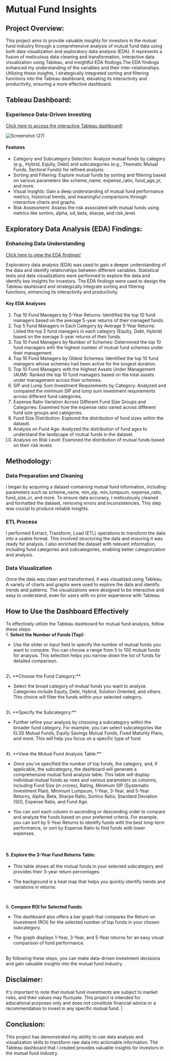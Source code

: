 Mutual Fund Insights 
==================== 

Project Overview:
----------------

This project aims to provide valuable insights for investors in the mutual fund industry through a comprehensive analysis of mutual fund data using both data visualization and exploratory data analysis (EDA). It represents a fusion of meticulous data cleaning and transformation, interactive data visualization using Tableau, and insightful EDA findings.The EDA findings enhanced my understanding of the variables and their inter-relationships. Utilizing these insights, I strategically integrated sorting and filtering functions into the Tableau dashboard, elevating its interactivity and productivity, ensuring a more effective dashboard.
                    
Tableau Dashboard:
-----------------

### Experience Data-Driven Investing

[Click here to access the interactive Tableau dashboard!](https://public.tableau.com/app/profile/purna.chandar/viz/MutualFundIndia_16937582176870/Dashboard1)

![Screenshot (27)](https://github.com/PurnaChandar26/Mutual-Funds-Insights/assets/97793147/1758b42e-67be-4f0b-96ab-9e9c1ef0163e)


#### Features

-   Category and Subcategory Selection: Analyze mutual funds by category (e.g., Hybrid, Equity, Debt) and subcategories (e.g., Thematic Mutual Funds, Sectoral Funds) for refined analysis.
-   Sorting and Filtering: Explore mutual funds by sorting and filtering based on various parameters like scheme_name, expense_ratio, fund_age_yr, and more.
-   Visual Insights: Gain a deep understanding of mutual fund performance metrics, historical trends, and meaningful comparisons through interactive charts and graphs.
-   Risk Assessment: Assess the risk associated with mutual funds using metrics like sortino, alpha, sd, beta, sharpe, and risk_level.

Exploratory Data Analysis (EDA) Findings:
----------------------------------------

### Enhancing Data Understanding 

[Click here to view the EDA findings!](https://drive.google.com/file/d/1PIM8NXjD5kLSEBCTd9hUSRL1ilfp_iYG/view)

Exploratory data analysis (EDA) was used to gain a deeper understanding of the data and identify relationships between different variables. Statistical tests and data visualizations were performed to explore the data and identify key insights for investors. The EDA findings were used to design the Tableau dashboard and strategically integrate sorting and filtering functions, enhancing its interactivity and productivity.

#### Key EDA Analyses

1.  Top 10 Fund Managers by 5-Year Returns: Identified the top 10 fund managers based on the average 5-year returns of their managed funds.
2.  Top 5 Fund Managers in Each Category by Average 5-Year Returns: Listed the top 5 fund managers in each category (Equity, Debt, Hybrid) based on the average 5-year returns of their funds.
3.  Top 10 Fund Managers by Number of Schemes: Determined the top 10 fund managers with the highest number of mutual fund schemes under their management.
4.  Top 10 Fund Managers by Oldest Schemes: Identified the top 10 fund managers whose schemes had been active for the longest duration.
5.  Top 10 Fund Managers with the Highest Assets Under Management (AUM): Ranked the top 10 fund managers based on the total assets under management across their schemes.
6.  SIP and Lump Sum Investment Requirements by Category: Analyzed and compared the minimum SIP and lump sum investment requirements across different fund categories.
7.  Expense Ratio Variation Across Different Fund Size Groups and Categories: Examined how the expense ratio varied across different fund size groups and categories.
8.  Fund Size Distribution: Explored the distribution of fund sizes within the dataset.
9.  Analysis on Fund Age: Analyzed the distribution of fund ages to understand the landscape of mutual funds in the dataset.
10. Analysis on Risk Level: Examined the distribution of mutual funds based on their risk levels.

## Methodology:

### Data Preparation and Cleaning

I began by acquiring a dataset containing mutual fund information, including parameters such as scheme_name, min_sip, min_lumpsum, expense_ratio, fund_size_cr, and more. To ensure data accuracy, I meticulously cleaned and formatted the dataset, removing errors and inconsistencies. This step was crucial to produce reliable insights.

### ETL Process

I performed Extract, Transform, Load (ETL) operations to transform the data into a usable format. This involved structuring the data and ensuring it was ready for analysis. I also enriched the dataset with relevant information, including fund categories and subcategories, enabling better categorization and analysis.

### Data Visualization

Once the data was clean and transformed, it was visualized using Tableau. A variety of charts and graphs were used to explore the data and identify trends and patterns. The visualizations were designed to be interactive and easy to understand, even for users with no prior experience with Tableau.



## How to Use the Dashboard Effectively

To effectively utilize the Tableau dashboard for mutual fund analysis, follow these steps:
<br>
1\. **Select the Number of Funds (Top):**

- Use the slider or input field to specify the number of mutual funds you want to compare. You can choose a range from 5 to 100 mutual funds for analysis. This selection helps you narrow down the list of funds for detailed comparison.
<br>
2\. **Choose the Fund Category:**

- Select the broad category of mutual funds you want to analyze. Categories include Equity, Debt, Hybrid, Solution Oriented, and others. This choice will filter the funds within your selected category.
<br>
3\. **Specify the Subcategory:**

- Further refine your analysis by choosing a subcategory within the broader fund category. For example, you can select subcategories like ELSS Mutual Funds, Equity Savings Mutual Funds, Fixed Maturity Plans, and more. This will help you focus on a specific type of fund.
<br>
4\. **View the Mutual Fund Analysis Table:**

-   Once you've specified the number of top funds, the category, and, if applicable, the subcategory, the dashboard will generate a comprehensive mutual fund analysis table. This table will display individual mutual funds as rows and various parameters as columns, including Fund Size (in crores), Rating, Minimum SIP (Systematic Investment Plan), Minimum Lumpsum, 1-Year, 3-Year, and 5-Year Returns, Alpha, Beta, Sharpe Ratio, Sortino Ratio, Standard Deviation (SD), Expense Ratio, and Fund Age.

-   You can sort each column in ascending or descending order to compare and analyze the funds based on your preferred criteria. For example, you can sort by 5-Year Returns to identify funds with the best long-term performance, or sort by Expense Ratio to find funds with lower expenses.
<br>

#### 5. Explore the 3-Year Fund Returns Table:

- This table shows all the mutual funds in your selected subcategory and provides their 3-year return percentages.

- The background is a heat map that helps you quickly identify trends and variations in returns.

<br>

6\. **Compare ROI for Selected Funds:**

- The dashboard also offers a bar graph that compares the Return on Investment (ROI) for the selected number of top funds in your chosen subcategory.

- The graph displays 1-Year, 3-Year, and 5-Year returns for an easy visual comparison of fund performance.
<br>
By following these steps, you can make data-driven investment decisions and gain valuable insights into the mutual fund industry.

## Disclaimer:

It's important to note that mutual fund investments are subject to market risks, and their values may fluctuate. This project is intended for educational purposes only and does not constitute financial advice or a recommendation to invest in any specific mutual fund.
|
## Conclusion:

This project has demonstrated my ability to use data analysis and visualization skills to transform raw data into actionable information. The Tableau dashboard that I created provides valuable insights for investors in the mutual fund industry.
